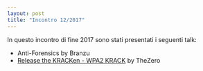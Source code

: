 ```yaml
---
layout: post
title: "Incontro 12/2017"
---
```


In questo incontro di fine 2017 sono stati presentati i seguenti talk:

 - Anti-Forensics by Branzu
 - [Release the KRACKen - WPA2 KRACK](https://github.com/tohackit/KRACK/raw/master/kracken.pdf) by TheZero
